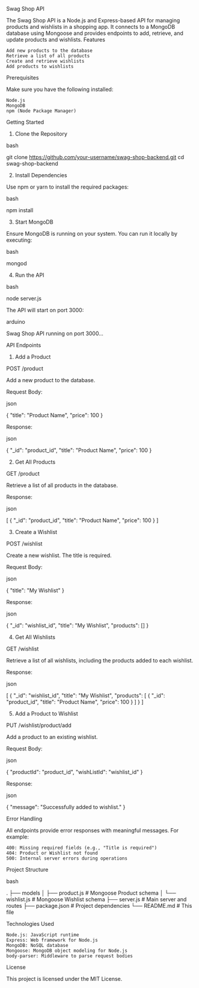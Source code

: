 Swag Shop API

The Swag Shop API is a Node.js and Express-based API for managing products and wishlists in a shopping app. It connects to a MongoDB database using Mongoose and provides endpoints to add, retrieve, and update products and wishlists.
Features

    Add new products to the database
    Retrieve a list of all products
    Create and retrieve wishlists
    Add products to wishlists

Prerequisites

Make sure you have the following installed:

    Node.js
    MongoDB
    npm (Node Package Manager)

Getting Started
1. Clone the Repository

bash

git clone https://github.com/your-username/swag-shop-backend.git
cd swag-shop-backend

2. Install Dependencies

Use npm or yarn to install the required packages:

bash

npm install

3. Start MongoDB

Ensure MongoDB is running on your system. You can run it locally by executing:

bash

mongod

4. Run the API

bash

node server.js

The API will start on port 3000:

arduino

Swag Shop API running on port 3000...

API Endpoints
1. Add a Product

POST /product

Add a new product to the database.

Request Body:

json

{
  "title": "Product Name",
  "price": 100
}

Response:

json

{
  "_id": "product_id",
  "title": "Product Name",
  "price": 100
}

2. Get All Products

GET /product

Retrieve a list of all products in the database.

Response:

json

[
  {
    "_id": "product_id",
    "title": "Product Name",
    "price": 100
  }
]

3. Create a Wishlist

POST /wishlist

Create a new wishlist. The title is required.

Request Body:

json

{
  "title": "My Wishlist"
}

Response:

json

{
  "_id": "wishlist_id",
  "title": "My Wishlist",
  "products": []
}

4. Get All Wishlists

GET /wishlist

Retrieve a list of all wishlists, including the products added to each wishlist.

Response:

json

[
  {
    "_id": "wishlist_id",
    "title": "My Wishlist",
    "products": [
      {
        "_id": "product_id",
        "title": "Product Name",
        "price": 100
      }
    ]
  }
]

5. Add a Product to Wishlist

PUT /wishlist/product/add

Add a product to an existing wishlist.

Request Body:

json

{
  "productId": "product_id",
  "wishListId": "wishlist_id"
}

Response:

json

{
  "message": "Successfully added to wishlist."
}

Error Handling

All endpoints provide error responses with meaningful messages. For example:

    400: Missing required fields (e.g., "Title is required")
    404: Product or Wishlist not found
    500: Internal server errors during operations

Project Structure

bash

.
├── models
│   ├── product.js         # Mongoose Product schema
│   └── wishlist.js        # Mongoose Wishlist schema
├── server.js              # Main server and routes
├── package.json           # Project dependencies
└── README.md              # This file

Technologies Used

    Node.js: JavaScript runtime
    Express: Web framework for Node.js
    MongoDB: NoSQL database
    Mongoose: MongoDB object modeling for Node.js
    body-parser: Middleware to parse request bodies

License

This project is licensed under the MIT License.

